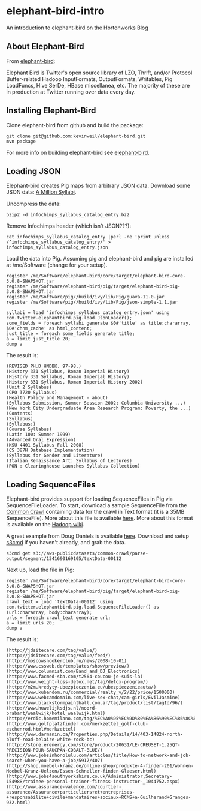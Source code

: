 elephant-bird-intro
===================

An introduction to elephant-bird on the Hortonworks Blog

## About Elephant-Bird

From [elephant-bird](https://github.com/kevinweil/elephant-bird):

Elephant Bird is Twitter's open source library of LZO, Thrift, and/or Protocol Buffer-related Hadoop InputFormats, OutputFormats, Writables, Pig LoadFuncs, Hive SerDe, HBase miscellanea, etc. The majority of these are in production at Twitter running over data every day.

## Installing Elephant-Bird

Clone elephant-bird from github and build the package:

```
git clone git@github.com:kevinweil/elephant-bird.git
mvn package
```

For more info on building elephant-bird see [elephant-bird](https://github.com/kevinweil/elephant-bird).

## Loading JSON

Elephant-bird creates Pig maps from arbitrary JSON data. Download some JSON data: [A Million Syllabi](http://www.infochimps.com/datasets/a-million-syllabi).

Uncompress the data:

```
bzip2 -d infochimps_syllabus_catalog_entry.bz2
```

Remove Infochimps header (which isn't JSON???):

```
cat infochimps_syllabus_catalog_entry |perl -ne 'print unless /^infochimps_syllabus_catalog_entry/' > infochimps_syllabus_catalog_entry.json
```

Load the data into Pig. Assuming pig and elephant-bird and pig are installed at /me/Software (change for your setup).

```
register /me/Software/elephant-bird/core/target/elephant-bird-core-3.0.8-SNAPSHOT.jar
register /me/Software/elephant-bird/pig/target/elephant-bird-pig-3.0.8-SNAPSHOT.jar
register /me/Software/pig//build/ivy/lib/Pig/guava-11.0.jar
register /me/Software/pig//build/ivy/lib/Pig/json-simple-1.1.jar

syllabi = load 'infochimps_syllabus_catalog_entry.json' using com.twitter.elephantbird.pig.load.JsonLoader();
some_fields = foreach syllabi generate $0#'title' as title:chararray, $0#'chnm_cache' as html_content;
just_title = foreach some_fields generate title;
a = limit just_title 20;
dump a
```

The result is:

```
(REVISED PH.D HNDBK. 97-98.)
(History 331 Syllabus, Roman Imperial History)
(History 331 Syllabus, Roman Imperial History)
(History 331 Syllabus, Roman Imperial History 2002)
(Unit 2 Syllabus)
(CPO 3720 Syllabus)
(Health Policy and Management - about)
(Syllabus Submission, Summer Session 2002: Columbia University ...)
(New York City Undergraduate Area Research Program: Poverty, the ...)
(Contents)
(Syllabus)
(Syllabus:)
(Course Syllabus)
(Latin 100: Summer 1999)
(Advanced Oral Expression)
(KSU 4401 Syllabus Fall 2008)
(CS 387H Database Implementation)
(Syllabus for Gender and Literature)
(Italian Renaissance Art: Syllabus of Lectures)
(PON : Clearinghouse Launches Syllabus Collection)
```

## Loading SequenceFiles

Elephant-bird provides support for loading SequenceFiles in Pig via SequenceFileLoader. To start, download a sample SequenceFile from the [Common Crawl](http://commoncrawl.org) containing data for the crawl in Text format (it is a 35MB SequenceFile). More about this file is available [here](https://commoncrawl.atlassian.net/wiki/display/CRWL/About+the+Data+Set). More about this format is available on the [Hadoop wiki](http://wiki.apache.org/hadoop/SequenceFile).

A great example from Doug Daniels is available [here](https://gist.github.com/ddaniels888/4247553). Download and setup [s3cmd](http://s3tools.org/s3cmd) if you haven't already, and grab the data.

```
s3cmd get s3://aws-publicdatasets/common-crawl/parse-output/segment/1341690169105/textData-00112
```

Next up, load the file in Pig:

```
register /me/Software/elephant-bird/core/target/elephant-bird-core-3.0.8-SNAPSHOT.jar
register /me/Software/elephant-bird/pig/target/elephant-bird-pig-3.0.8-SNAPSHOT.jar
crawl_text = load 'textData-00112' using com.twitter.elephantbird.pig.load.SequenceFileLoader() as (url:chararray, body:chararray);
urls = foreach crawl_text generate url;
a = limit urls 20;
dump a
```

The result is:

```
(http://jdsitecare.com/tag/value/)
(http://jdsitecare.com/tag/value/feed/)
(http://moscowsnookerclub.ru/news/2008-10-01)
(http://www.cssweb.de/templates/show/preview/)
(http://www.columnist.com/Band_and_DJ_Electronics)
(http://www.facmed-sba.com/t2564-coucou-je-suis-la)
(http://www.weight-loss-detox.net/tag/detox-program/)
(http://m2m.kredyty-ubezpieczenia.eu/ubezpieczenieauta/)
(http://www.kubandom.ru/commercial/realty_v/2/22/price/1500000)
(http://www.webcamdomain.com/live-sex-chat/cam-girls/EvilJasmine)
(http://www.blackstormpaintball.com.ar/tag/product/list/tagId/96/)
(http://www.huwelijksdjs.nl/noord-brabant/waalwijk/hotel_waalwijk.html)
(http://erdic.homemilano.com/tag/%EC%A0%95%EC%9D%80%EA%B6%90%EC%86%8C%EC%84%A4)
(http://www.golfplatzfinder.com/merkzettel_golf-club-eschenrod.html#merkzettel)
(http://www.darmanin.ca/Properties.php/Details/14/403-14824-north-bluff-road-belaire-white-rock-bc)
(http://store.erenergy.com/store/product/20631/LE-CREUSET-1.25QT-PRECISION-POUR-SAUCPAN-COBALT-BLUE/)
(http://www.jobsinhonolulu.com/articles/title/How-to-network-and-job-search-when-you-have-a-job/5917/407)
(http://shop.moebel-kranz.de/online-shop/produkte-4-finder-201/wohnen-Moebel-Kranz-Uelzen/Essen-Schneller-finden-Glaeser.html)
(http://www.jobs4southyorkshire.co.uk/Administrator,Secretary-154988/trainee-personal-trainer-fitness-instructor-_1044752.aspx)
(http://www.assurance-valence.com/courtier-assurance/Assurance+particuliers+et+entreprises-+responsabilite+civile+mandataires+sociaux+RCMS+a-Guilherand+Granges-932.html)
```

